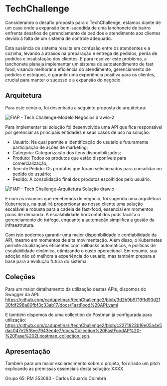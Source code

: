 # TechChallenge

Considerando o desafio proposto para o TechChallenge, estamos diante de um case onde a expansão bem-sucedida de uma lanchonete de bairro enfrenta desafios de gerenciamento de pedidos e atendimento aos clientes devido à falta de um sistema de controle adequado. 

Esta ausência de sistema resulta em confusão entre os atendentes e a cozinha, levando a atrasos na preparação e entrega de pedidos, perda de pedidos e insatisfação dos clientes. E para resolver este problema, a lanchonete planeja implementar um sistema de autoatendimento de fast food, visando melhorar a eficiência do atendimento, gerenciamento de pedidos e estoques, e garantir uma experiência positiva para os clientes, crucial para manter o sucesso e a expansão do negócio.


## Arquitetura

Para este cenário, foi desenhada a seguinte proposta de arquitetura:

![FIAP - Tech Challenge-Modelo Negócios drawio-2](https://github.com/cadupetinari/techChallenge2/assets/93800409/66653e0c-d3b0-440c-8388-b82e95a3f572)

Para implementar tal solução foi desenvolvida uma API que fica responsável por gerenciar as principais entidades e seus casos de uso na solução:

- Usuário: Na qual permite a identificação do usuário e futuramente participação de ações de marketing;
- Categoria: Categorização dos itens disponibilizados;
- Produto: Todos os produtos que estão disponíveis para comercialização;
- Item de Pedido: Os produtos que foram selecionados para consolidar no pedido do usuário;
- Pedido: A consolidação final dos produtos escolhidos pelo usuário.

![FIAP - Tech Challenge-Arquitetura Solução drawio](https://github.com/cadupetinari/techChallenge2/assets/93800409/6a70274b-67cc-4a57-85b1-d6d03eb07e07)

E com os insumos que recebemos de negócio, foi sugerida uma arquitetura Kubernetes, na qual irá proporcionar ao nosso cliente uma solução escalável e robusta para a cadeia de fast-food, essencial em momentos picos de demanda. A escalabilidade horizontal dos pods facilita o gerenciamento do tráfego, enquanto a automação simplifica a gestão da infraestrutura. 

Com isto podemos garantir uma maior disponibilidade e confiabilidade da API, mesmo em momentos de alta movimentação. Além disso, o Kubernetes permite atualizações eficientes com rollbacks automáticos, e políticas de escalabilidade dinâmica, otimizando o custo operacional. Em resumo, sua adoção não só melhora a experiência do usuário, mas também prepara a base para a evolução futura do sistema.


## Coleções

Para um maior detalhamento da utilização destas APIs, dispomos do Swagger da API:
https://github.com/cadupetinari/techChallenge2/blob/3d2b9b9719ffd93d2130fdf298a80fbf3c33ab17/docs/FastFood%20API.yaml

E também dispomos de uma collection do Postman já configurada para utilização: https://github.com/cadupetinari/techChallenge2/blob/c2271823b16e05a4e5dac047e25f6ee7943ec4e7/docs/Collection%20FastFoodAP%20-%20Fase%202I.postman_collection.json.


## Apresentação

Também para um maior esclarecimento sobre o projeto, foi criado um pitch explicando as premissas essenciais desta solução: XXXX.

Grupo 65:
RM 353093 - Carlos Eduardo Coimbra
